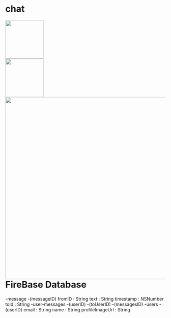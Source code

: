 # chat






<p>
<img width = 120, src = "http://i.imgur.com/w1zrm8l.png"/><br/>
<img src="http://i.giphy.com/xUA7b9hZSMGP5AH5g4.gif" width = 120 />
<img src = "http://i.imgur.com/bHgYeXc.png", style = "float:right; width:570px">
</p>





# FireBase Database
-message
	-(messageID)
		fromID : String
		text : String
		timestamp : NSNumber
		toId : String
-user-messages
	-(userID)
		-(toUserID)
			-(messagesID)
-users
	-(userID)
		email : String
		name : String
		profileImageUrl : String
